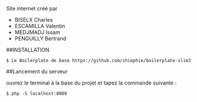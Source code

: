 Site internet créé par
- BISELX Charles
- ESCAMILLA Valentin
- MEDJMADJ Issam
- PENGUILLY Bertrand

##INSTALLATION

```
$ Le Boilerplate de base https://github.com/zhiephie/boilerplate-slim3
```


##Lancement du serveur

ouvrez le terminal à la base du projet et tapez la commande suivante :
```
$ php -S localhost:8000
```
